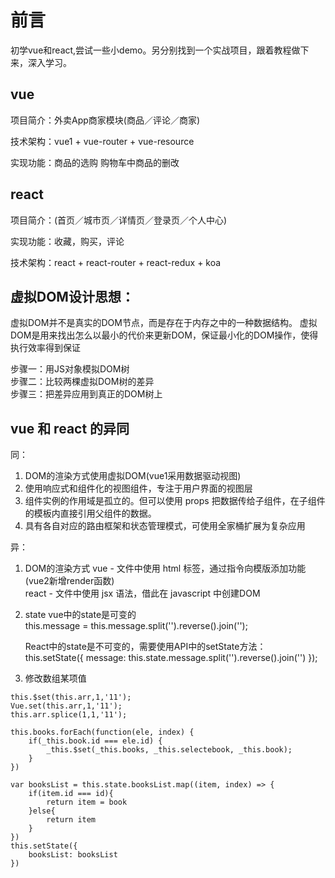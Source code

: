 # 前言
初学vue和react,尝试一些小demo。另分别找到一个实战项目，跟着教程做下来，深入学习。

## vue
项目简介：外卖App商家模块(商品／评论／商家)

技术架构：vue1 + vue-router + vue-resource

实现功能：商品的选购 购物车中商品的删改

## react
项目简介：(首页／城市页／详情页／登录页／个人中心)

实现功能：收藏，购买，评论

技术架构：react + react-router + react-redux + koa

## 虚拟DOM设计思想：
虚拟DOM并不是真实的DOM节点，而是存在于内存之中的一种数据结构。 
虚拟DOM是用来找出怎么以最小的代价来更新DOM，保证最小化的DOM操作，使得执行效率得到保证  

步骤一：用JS对象模拟DOM树  
步骤二：比较两棵虚拟DOM树的差异  
步骤三：把差异应用到真正的DOM树上

## vue 和 react 的异同
同：
1. DOM的渲染方式使用虚拟DOM(vue1采用数据驱动视图)
2. 使用响应式和组件化的视图组件，专注于用户界面的视图层
3. 组件实例的作用域是孤立的。但可以使用 props 把数据传给子组件，在子组件的模板内直接引用父组件的数据。
4. 具有各自对应的路由框架和状态管理模式，可使用全家桶扩展为复杂应用

异：
1. DOM的渲染方式
	vue - 文件中使用 html 标签，通过指令向模版添加功能(vue2新增render函数)  
	react - 文件中使用 jsx 语法，借此在 javascript 中创建DOM

2. state
	vue中的state是可变的  
	this.message = this.message.split('').reverse().join('');

	React中的state是不可变的，需要使用API中的setState方法：  
	this.setState({ message: this.state.message.split('').reverse().join('') });

3. 修改数组某项值
```
this.$set(this.arr,1,'11');
Vue.set(this.arr,1,'11');
this.arr.splice(1,1,'11');

this.books.forEach(function(ele, index) {
	if(_this.book.id === ele.id) {
		_this.$set(_this.books, _this.selectebook, _this.book);
	}
})
```
```					
var booksList = this.state.booksList.map((item, index) => {
	if(item.id === id){
		return item = book
	}else{
		return item
	}
})
this.setState({
	booksList: booksList
})
```